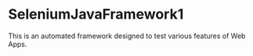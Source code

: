 # SeleniumJavaFramework1
This is an automated framework designed to test various features of Web Apps.
